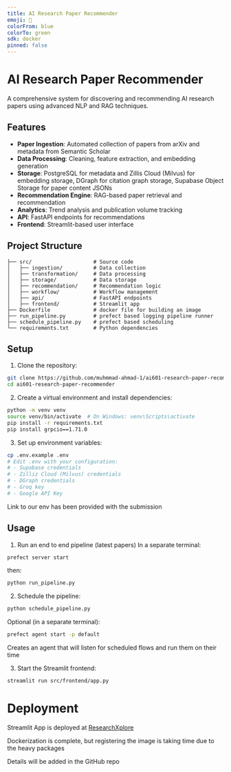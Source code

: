 ```yaml
---
title: AI Research Paper Recommender
emoji: 📄
colorFrom: blue
colorTo: green
sdk: docker
pinned: false
---
```


# AI Research Paper Recommender

A comprehensive system for discovering and recommending AI research papers using advanced NLP and RAG techniques.

## Features

- **Paper Ingestion**: Automated collection of papers from arXiv and metadata from Semantic Scholar
- **Data Processing**: Cleaning, feature extraction, and embedding generation
- **Storage**: PostgreSQL for metadata and Zillis Cloud (Milvus) for embedding storage, DGraph for citation graph storage, Supabase Object Storage for paper content JSONs
- **Recommendation Engine**: RAG-based paper retrieval and recommendation
- **Analytics**: Trend analysis and publication volume tracking
- **API**: FastAPI endpoints for recommendations
- **Frontend**: Streamlit-based user interface

## Project Structure

```
├── src/                    # Source code
│   ├── ingestion/          # Data collection
│   ├── transformation/     # Data processing
│   ├── storage/            # Data storage
│   ├── recommendation/     # Recommendation logic
│   ├── workflow/           # Workflow management
│   ├── api/                # FastAPI endpoints
│   ├── frontend/           # Streamlit app
├── Dockerfile              # docker file for building an image
├── run_pipeline.py         # prefect based logging pipeline runner
├── schedule_pipeline.py    # prefect based scheduling
└── requirements.txt        # Python dependencies

```

## Setup

1. Clone the repository:
```bash
git clone https://github.com/muhmmad-ahmad-1/ai601-research-paper-recommender.git
cd ai601-research-paper-recommender
```

2. Create a virtual environment and install dependencies:
```bash
python -m venv venv
source venv/bin/activate  # On Windows: venv\Scripts\activate
pip install -r requirements.txt
pip install grpcio==1.71.0
```

3. Set up environment variables:
```bash
cp .env.example .env
# Edit .env with your configuration:
# - Supabase credentials
# - Zilliz Cloud (Milvus) credentials
# - DGraph credentials
# - Groq key
# - Google API Key
```
Link to our env has been provided with the submission

## Usage
1. Run an end to end pipeline (latest papers)
In a separate terminal:
```bash
prefect server start
```
then:

```bash
python run_pipeline.py
```

2. Schedule the pipeline:
```bash
python schedule_pipeline.py
```

Optional (in a separate terminal): 
```bash
prefect agent start -p default
```
Creates an agent that will listen for scheduled flows and run them on their time 

3. Start the Streamlit frontend:
```bash
streamlit run src/frontend/app.py
```

# Deployment
Streamlit App is deployed at [ResearchXplore](https://huggingface.co/spaces/ehmadsaeed/ResearchXplore)

Dockerization is complete, but registering the image is taking time due to the heavy packages

Details will be added in the GitHub repo
